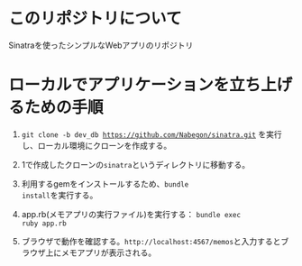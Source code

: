 # このリポジトリについて
Sinatraを使ったシンプルなWebアプリのリポジトリ

# ローカルでアプリケーションを立ち上げるための手順
1. <code>git clone -b dev_db https://github.com/Nabegon/sinatra.git</code> を実行し、ローカル環境にクローンを作成する。

2. 1で作成したクローンの<code>sinatra</code>というディレクトリに移動する。

3. 利用するgemをインストールするため、<code>bundle install</code>を実行する。 

4. app.rb(メモアプリの実行ファイル)を実行する： <code>bundle exec ruby app.rb</code>

5. ブラウザで動作を確認する。<code>http://localhost:4567/memos</code>と入力するとブラウザ上にメモアプリが表示される。

